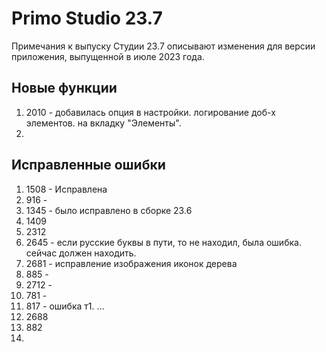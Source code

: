 # Primo Studio 23.7
Примечания к выпуску Студии 23.7 описывают изменения для версии приложения, выпущенной в июле 2023 года.

## Новые функции 
1.  2010 - добавилась опция в настройки. логирование доб-х элементов. на вкладку "Элементы". 
2.  

## Исправленные ошибки
1. 1508 - Исправлена
2. 916 -
3. 1345 - было исправлено в сборке 23.6
4. 1409
5. 2312
6. 2645 - если русские буквы в пути, то не находил, была ошибка. сейчас должен находить.
7. 2681 - исправление изображения иконок дерева
8. 885 -
9. 2712 -
10. 781 - 
11. 817 - ошибка т1. ...  
12. 2688
13. 882
14. 
